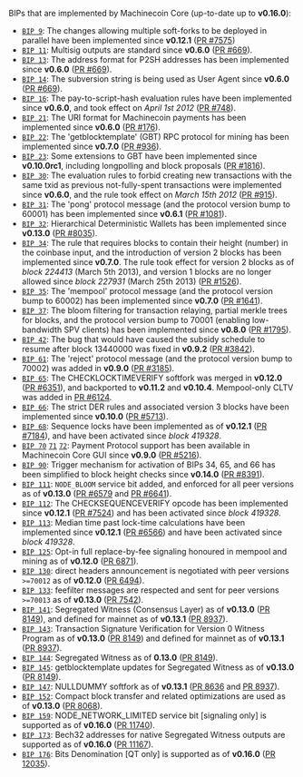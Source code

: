 BIPs that are implemented by Machinecoin Core (up-to-date up to **v0.16.0**):

* [`BIP 9`](https://github.com/machinecoin/bips/blob/master/bip-0009.mediawiki): The changes allowing multiple soft-forks to be deployed in parallel have been implemented since **v0.12.1**  ([PR #7575](https://github.com/machinecoin/machinecoin/pull/7575))
* [`BIP 11`](https://github.com/machinecoin/bips/blob/master/bip-0011.mediawiki): Multisig outputs are standard since **v0.6.0** ([PR #669](https://github.com/machinecoin/machinecoin/pull/669)).
* [`BIP 13`](https://github.com/machinecoin/bips/blob/master/bip-0013.mediawiki): The address format for P2SH addresses has been implemented since **v0.6.0** ([PR #669](https://github.com/machinecoin/machinecoin/pull/669)).
* [`BIP 14`](https://github.com/machinecoin/bips/blob/master/bip-0014.mediawiki): The subversion string is being used as User Agent since **v0.6.0** ([PR #669](https://github.com/machinecoin/machinecoin/pull/669)).
* [`BIP 16`](https://github.com/machinecoin/bips/blob/master/bip-0016.mediawiki): The pay-to-script-hash evaluation rules have been implemented since **v0.6.0**, and took effect on *April 1st 2012* ([PR #748](https://github.com/machinecoin/machinecoin/pull/748)).
* [`BIP 21`](https://github.com/machinecoin/bips/blob/master/bip-0021.mediawiki): The URI format for Machinecoin payments has been implemented since **v0.6.0** ([PR #176](https://github.com/machinecoin/machinecoin/pull/176)).
* [`BIP 22`](https://github.com/machinecoin/bips/blob/master/bip-0022.mediawiki): The 'getblocktemplate' (GBT) RPC protocol for mining has been implemented since **v0.7.0** ([PR #936](https://github.com/machinecoin/machinecoin/pull/936)).
* [`BIP 23`](https://github.com/machinecoin/bips/blob/master/bip-0023.mediawiki): Some extensions to GBT have been implemented since **v0.10.0rc1**, including longpolling and block proposals ([PR #1816](https://github.com/machinecoin/machinecoin/pull/1816)).
* [`BIP 30`](https://github.com/machinecoin/bips/blob/master/bip-0030.mediawiki): The evaluation rules to forbid creating new transactions with the same txid as previous not-fully-spent transactions were implemented since **v0.6.0**, and the rule took effect on *March 15th 2012* ([PR #915](https://github.com/machinecoin/machinecoin/pull/915)).
* [`BIP 31`](https://github.com/machinecoin/bips/blob/master/bip-0031.mediawiki): The 'pong' protocol message (and the protocol version bump to 60001) has been implemented since **v0.6.1** ([PR #1081](https://github.com/machinecoin/machinecoin/pull/1081)).
* [`BIP 32`](https://github.com/machinecoin/bips/blob/master/bip-0032.mediawiki): Hierarchical Deterministic Wallets has been implemented since **v0.13.0** ([PR #8035](https://github.com/machinecoin/machinecoin/pull/8035)).
* [`BIP 34`](https://github.com/machinecoin/bips/blob/master/bip-0034.mediawiki): The rule that requires blocks to contain their height (number) in the coinbase input, and the introduction of version 2 blocks has been implemented since **v0.7.0**. The rule took effect for version 2 blocks as of *block 224413* (March 5th 2013), and version 1 blocks are no longer allowed since *block 227931* (March 25th 2013) ([PR #1526](https://github.com/machinecoin/machinecoin/pull/1526)).
* [`BIP 35`](https://github.com/machinecoin/bips/blob/master/bip-0035.mediawiki): The 'mempool' protocol message (and the protocol version bump to 60002) has been implemented since **v0.7.0** ([PR #1641](https://github.com/machinecoin/machinecoin/pull/1641)).
* [`BIP 37`](https://github.com/machinecoin/bips/blob/master/bip-0037.mediawiki): The bloom filtering for transaction relaying, partial merkle trees for blocks, and the protocol version bump to 70001 (enabling low-bandwidth SPV clients) has been implemented since **v0.8.0** ([PR #1795](https://github.com/machinecoin/machinecoin/pull/1795)).
* [`BIP 42`](https://github.com/machinecoin/bips/blob/master/bip-0042.mediawiki): The bug that would have caused the subsidy schedule to resume after block 13440000 was fixed in **v0.9.2** ([PR #3842](https://github.com/machinecoin/machinecoin/pull/3842)).
* [`BIP 61`](https://github.com/machinecoin/bips/blob/master/bip-0061.mediawiki): The 'reject' protocol message (and the protocol version bump to 70002) was added in **v0.9.0** ([PR #3185](https://github.com/machinecoin/machinecoin/pull/3185)).
* [`BIP 65`](https://github.com/machinecoin/bips/blob/master/bip-0065.mediawiki): The CHECKLOCKTIMEVERIFY softfork was merged in **v0.12.0** ([PR #6351](https://github.com/machinecoin/machinecoin/pull/6351)), and backported to **v0.11.2** and **v0.10.4**. Mempool-only CLTV was added in [PR #6124](https://github.com/machinecoin/machinecoin/pull/6124).
* [`BIP 66`](https://github.com/machinecoin/bips/blob/master/bip-0066.mediawiki): The strict DER rules and associated version 3 blocks have been implemented since **v0.10.0** ([PR #5713](https://github.com/machinecoin/machinecoin/pull/5713)).
* [`BIP 68`](https://github.com/machinecoin/bips/blob/master/bip-0068.mediawiki): Sequence locks have been implemented as of **v0.12.1**  ([PR #7184](https://github.com/machinecoin/machinecoin/pull/7184)), and have been activated since *block 419328*.
* [`BIP 70`](https://github.com/machinecoin/bips/blob/master/bip-0070.mediawiki) [`71`](https://github.com/machinecoin/bips/blob/master/bip-0071.mediawiki) [`72`](https://github.com/machinecoin/bips/blob/master/bip-0072.mediawiki): Payment Protocol support has been available in Machinecoin Core GUI since **v0.9.0** ([PR #5216](https://github.com/machinecoin/machinecoin/pull/5216)).
* [`BIP 90`](https://github.com/machinecoin/bips/blob/master/bip-0090.mediawiki): Trigger mechanism for activation of BIPs 34, 65, and 66 has been simplified to block height checks since **v0.14.0** ([PR #8391](https://github.com/machinecoin/machinecoin/pull/8391)).
* [`BIP 111`](https://github.com/machinecoin/bips/blob/master/bip-0111.mediawiki): `NODE_BLOOM` service bit added, and enforced for all peer versions as of **v0.13.0** ([PR #6579](https://github.com/machinecoin/machinecoin/pull/6579) and [PR #6641](https://github.com/machinecoin/machinecoin/pull/6641)).
* [`BIP 112`](https://github.com/machinecoin/bips/blob/master/bip-0112.mediawiki): The CHECKSEQUENCEVERIFY opcode has been implemented since **v0.12.1** ([PR #7524](https://github.com/machinecoin/machinecoin/pull/7524)) and has been activated since *block 419328*.
* [`BIP 113`](https://github.com/machinecoin/bips/blob/master/bip-0113.mediawiki): Median time past lock-time calculations have been implemented since **v0.12.1** ([PR #6566](https://github.com/machinecoin/machinecoin/pull/6566)) and have been activated since *block 419328*.
* [`BIP 125`](https://github.com/machinecoin/bips/blob/master/bip-0125.mediawiki): Opt-in full replace-by-fee signaling honoured in mempool and mining as of **v0.12.0** ([PR 6871](https://github.com/machinecoin/machinecoin/pull/6871)).
* [`BIP 130`](https://github.com/machinecoin/bips/blob/master/bip-0130.mediawiki): direct headers announcement is negotiated with peer versions `>=70012` as of **v0.12.0** ([PR 6494](https://github.com/machinecoin/machinecoin/pull/6494)).
* [`BIP 133`](https://github.com/machinecoin/bips/blob/master/bip-0133.mediawiki): feefilter messages are respected and sent for peer versions `>=70013` as of **v0.13.0** ([PR 7542](https://github.com/machinecoin/machinecoin/pull/7542)).
* [`BIP 141`](https://github.com/machinecoin/bips/blob/master/bip-0141.mediawiki): Segregated Witness (Consensus Layer) as of **v0.13.0** ([PR 8149](https://github.com/machinecoin/machinecoin/pull/8149)), and defined for mainnet as of **v0.13.1** ([PR 8937](https://github.com/machinecoin/machinecoin/pull/8937)).
* [`BIP 143`](https://github.com/machinecoin/bips/blob/master/bip-0143.mediawiki): Transaction Signature Verification for Version 0 Witness Program as of **v0.13.0** ([PR 8149](https://github.com/machinecoin/machinecoin/pull/8149)) and defined for mainnet as of **v0.13.1** ([PR 8937](https://github.com/machinecoin/machinecoin/pull/8937)).
* [`BIP 144`](https://github.com/machinecoin/bips/blob/master/bip-0144.mediawiki): Segregated Witness as of **0.13.0** ([PR 8149](https://github.com/machinecoin/machinecoin/pull/8149)).
* [`BIP 145`](https://github.com/machinecoin/bips/blob/master/bip-0145.mediawiki): getblocktemplate updates for Segregated Witness as of **v0.13.0** ([PR 8149](https://github.com/machinecoin/machinecoin/pull/8149)).
* [`BIP 147`](https://github.com/machinecoin/bips/blob/master/bip-0147.mediawiki): NULLDUMMY softfork as of **v0.13.1** ([PR 8636](https://github.com/machinecoin/machinecoin/pull/8636) and [PR 8937](https://github.com/machinecoin/machinecoin/pull/8937)).
* [`BIP 152`](https://github.com/machinecoin/bips/blob/master/bip-0152.mediawiki): Compact block transfer and related optimizations are used as of **v0.13.0** ([PR 8068](https://github.com/machinecoin/machinecoin/pull/8068)).
* [`BIP 159`](https://github.com/machinecoin/bips/blob/master/bip-0159.mediawiki): NODE_NETWORK_LIMITED service bit [signaling only] is supported as of **v0.16.0** ([PR 11740](https://github.com/machinecoin/machinecoin/pull/11740)).
* [`BIP 173`](https://github.com/machinecoin/bips/blob/master/bip-0173.mediawiki): Bech32 addresses for native Segregated Witness outputs are supported as of **v0.16.0** ([PR 11167](https://github.com/machinecoin/machinecoin/pull/11167)).
* [`BIP 176`](https://github.com/machinecoin/bips/blob/master/bip-0176.mediawiki): Bits Denomination [QT only] is supported as of **v0.16.0** ([PR 12035](https://github.com/machinecoin/machinecoin/pull/12035)).
